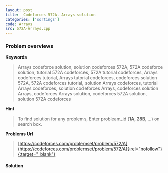 ```yaml
---
layout: post
title:  Codeforces 572A. Arrays solution
categories: ['sortings']
code: Arrays
src: 572A-Arrays.cpp
---
```

### **Problem overviews**

**Keywords**
> Arrays codeforce solution, solution codeforces 572A, 572A codeforce solution, tutorial 572A codeforces, 572A tutorial codeforces, Arrays codeforces tutorial, Arrays tutorial codeforces, codeforces solution 572A, 572A codeforces tutorial, solution Arrays codeforces, tutorial Arrays codeforces, solution codeforces Arrays, codeforces solution Arrays, codeforces Arrays solution, codeforces 572A solution, solution 572A codeforces

**Hint**
> To find solution for any problems, Enter probleam_id (**1A, 28B**, ...) on search box. 

**Problems Url**
> [https://codeforces.com/problemset/problem/572/A](https://codeforces.com/problemset/problem/572/A){:rel="nofollow"}{:target="_blank"}

#### **Solution**



